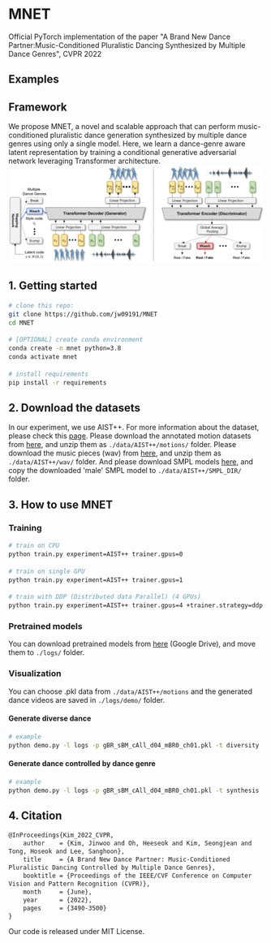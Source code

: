 # MNET
Official PyTorch implementation of the paper "A Brand New Dance Partner:Music-Conditioned Pluralistic Dancing Synthesized by Multiple Dance Genres", CVPR 2022


## Examples

## Framework
We propose MNET, a novel and scalable approach that can perform music-conditioned pluralistic dance generation synthesized by multiple dance genres using only a single model. Here, we learn a dance-genre aware latent representation by training a conditional generative adversarial network leveraging Transformer architecture.
![teaser](images/model.png)

## 1. Getting started
```bash
# clone this repo:
git clone https://github.com/jw09191/MNET
cd MNET

# [OPTIONAL] create conda environment
conda create -n mnet python=3.8
conda activate mnet

# install requirements
pip install -r requirements
```

## 2. Download the datasets
In our experiment, we use AIST++. For more information about the dataset, please check this [page](https://google.github.io/aistplusplus_dataset/).
Please download the annotated motion datasets from [here](https://storage.cloud.google.com/aist_plusplus_public/20210308/motions.zip), 
and unzip them as ``./data/AIST++/motions/`` folder.
Please download the music pieces (wav) from [here](https://aistdancedb.ongaaccel.jp/v1.0.0/audio/wav.zip), 
and unzip them as ``./data/AIST++/wav/`` folder. And please download SMPL models [here](https://smpl.is.tue.mpg.de/),
and copy the downloaded 'male' SMPL model to ``./data/AIST++/SMPL_DIR/`` folder.

## 3. How to use MNET
### Training
```bash
# train on CPU
python train.py experiment=AIST++ trainer.gpus=0

# train on single GPU
python train.py experiment=AIST++ trainer.gpus=1

# train with DDP (Distributed data Parallel) (4 GPUs)
python train.py experiment=AIST++ trainer.gpus=4 +trainer.strategy=ddp
```

### Pretrained models
You can download pretrained models from [here](https://drive.google.com/drive/folders/1w75KhHhzhQXJY7R-fPQSVDvjR4iIfUiJ?usp=sharing) (Google Drive),
and move them to ``./logs/`` folder.

### Visualization
You can choose .pkl data from ``./data/AIST++/motions`` and the generated dance videos are saved in ``./logs/demo/`` folder.
#### Generate diverse dance
```bash
# example
python demo.py -l logs -p gBR_sBM_cAll_d04_mBR0_ch01.pkl -t diversity 
```

#### Generate dance controlled by dance genre
```bash
# example
python demo.py -l logs -p gBR_sBM_cAll_d04_mBR0_ch01.pkl -t synthesis 
```


## 4. Citation
    @InProceedings{Kim_2022_CVPR,
        author    = {Kim, Jinwoo and Oh, Heeseok and Kim, Seongjean and Tong, Hoseok and Lee, Sanghoon},
        title     = {A Brand New Dance Partner: Music-Conditioned Pluralistic Dancing Controlled by Multiple Dance Genres},
        booktitle = {Proceedings of the IEEE/CVF Conference on Computer Vision and Pattern Recognition (CVPR)},
        month     = {June},
        year      = {2022},
        pages     = {3490-3500}
    }
Our code is released under MIT License.









